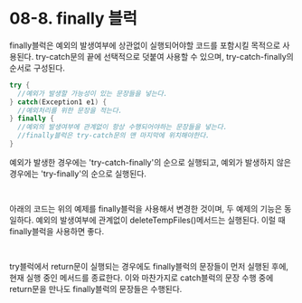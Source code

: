 # 08-8. finally 블럭
finally블럭은 예외의 발생여부에 상관없이 실행되어야할 코드를 포함시킬 목적으로 사용된다. 
try-catch문의 끝에 선택적으로 덧붙여 사용할 수 있으며, try-catch-finally의 순서로 구성된다.
```java
try {
  //예외가 발생할 가능성이 있는 문장들을 넣는다.
} catch(Exception1 e1) {
  //예외처리를 위한 문장을 적는다.
} finally {
  //예외의 발생여부에 관계없이 항상 수행되어야하는 문장들을 넣는다.
  //finally블럭은 try-catch문의 맨 마지막에 위치해야한다.
}
```
예외가 발생한 경우에는 'try-catch-finally'의 순으로 실행되고, 예외가 발생하지 않은 경우에는 'try-finally'의 순으로 실행된다.
```java
```
```java
```
아래의 코드는 위의 예제를 finally블럭을 사용해서 변경한 것이며, 두 예제의 기능은 동일하다.
예외의 발생여부에 관계없이 deleteTempFiles()메서드는 실행된다. 이럴 때 finally블럭을 사용하면 좋다.
```java
```
```
```
try블럭에서 return문이 실행되는 경우에도 finally블럭의 문장들이 먼저 실행된 후에, 현재 실행 중인 메서드를 종료한다.
이와 마찬가지로 catch블럭의 문장 수행 중에 return문을 만나도 finally블럭의 문장들은 수행된다.
